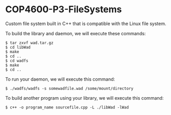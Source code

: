 # COP4600-P3-FileSystems
Custom file system built in C++ that is compatible with the Linux file system.

To build the library and daemon, we will execute these commands:

	$ tar zxvf wad.tar.gz
	$ cd libWad
	$ make
	$ cd ..
	$ cd wadfs
	$ make
	$ cd ..
 
To run your daemon, we will execute this command:

	$ ./wadfs/wadfs -s somewadfile.wad /some/mount/directory
 
To build another program using your library, we will execute this command:

	$ c++ -o program_name sourcefile.cpp -L ./libWad -lWad
